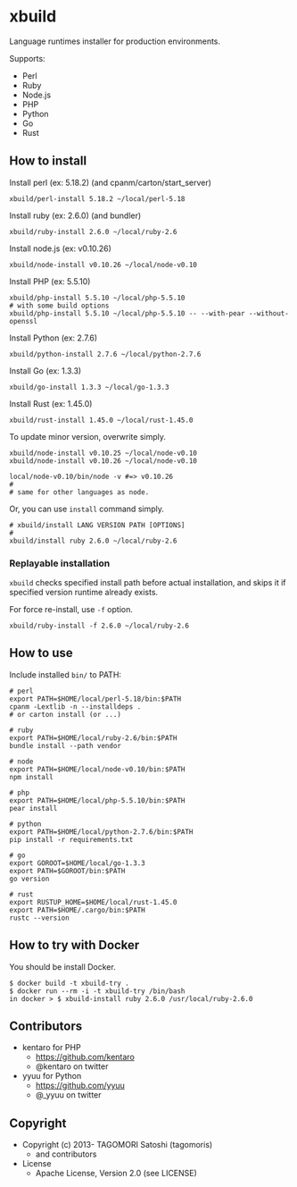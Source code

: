 # xbuild

Language runtimes installer for production environments.

Supports:
* Perl
* Ruby
* Node.js
* PHP
* Python
* Go
* Rust

## How to install

Install perl (ex: 5.18.2) (and cpanm/carton/start_server)

    xbuild/perl-install 5.18.2 ~/local/perl-5.18

Install ruby (ex: 2.6.0) (and bundler)

    xbuild/ruby-install 2.6.0 ~/local/ruby-2.6

Install node.js (ex: v0.10.26)

    xbuild/node-install v0.10.26 ~/local/node-v0.10

Install PHP (ex: 5.5.10)

    xbuild/php-install 5.5.10 ~/local/php-5.5.10
    # with some build options
    xbuild/php-install 5.5.10 ~/local/php-5.5.10 -- --with-pear --without-openssl

Install Python (ex: 2.7.6)

    xbuild/python-install 2.7.6 ~/local/python-2.7.6

Install Go (ex: 1.3.3)

    xbuild/go-install 1.3.3 ~/local/go-1.3.3

Install Rust (ex: 1.45.0)

    xbuild/rust-install 1.45.0 ~/local/rust-1.45.0

To update minor version, overwrite simply.

    xbuild/node-install v0.10.25 ~/local/node-v0.10
    xbuild/node-install v0.10.26 ~/local/node-v0.10

    local/node-v0.10/bin/node -v #=> v0.10.26
    #
    # same for other languages as node.

Or, you can use `install` command simply.

    # xbuild/install LANG VERSION PATH [OPTIONS]
    #
    xbuild/install ruby 2.6.0 ~/local/ruby-2.6

### Replayable installation

`xbuild` checks specified install path before actual installation, and skips it if specified version runtime already exists.

For force re-install, use `-f` option.

    xbuild/ruby-install -f 2.6.0 ~/local/ruby-2.6

## How to use

Include installed `bin/` to PATH:

    # perl
    export PATH=$HOME/local/perl-5.18/bin:$PATH
    cpanm -Lextlib -n --installdeps .
    # or carton install (or ...)

    # ruby
    export PATH=$HOME/local/ruby-2.6/bin:$PATH
    bundle install --path vendor

    # node
    export PATH=$HOME/local/node-v0.10/bin:$PATH
    npm install

    # php
    export PATH=$HOME/local/php-5.5.10/bin:$PATH
    pear install

    # python
    export PATH=$HOME/local/python-2.7.6/bin:$PATH
    pip install -r requirements.txt

    # go
    export GOROOT=$HOME/local/go-1.3.3
    export PATH=$GOROOT/bin:$PATH
    go version

    # rust
    export RUSTUP_HOME=$HOME/local/rust-1.45.0
    export PATH=$HOME/.cargo/bin:$PATH
    rustc --version

## How to try with Docker

You should be install Docker.

    $ docker build -t xbuild-try .
    $ docker run --rm -i -t xbuild-try /bin/bash
    in docker > $ xbuild-install ruby 2.6.0 /usr/local/ruby-2.6.0

## Contributors

* kentaro for PHP
  * https://github.com/kentaro
  * @kentaro on twitter
* yyuu for Python
  * https://github.com/yyuu
  * @_yyuu on twitter

## Copyright

* Copyright (c) 2013- TAGOMORI Satoshi (tagomoris)
  * and contributors
* License
  * Apache License, Version 2.0 (see LICENSE)
